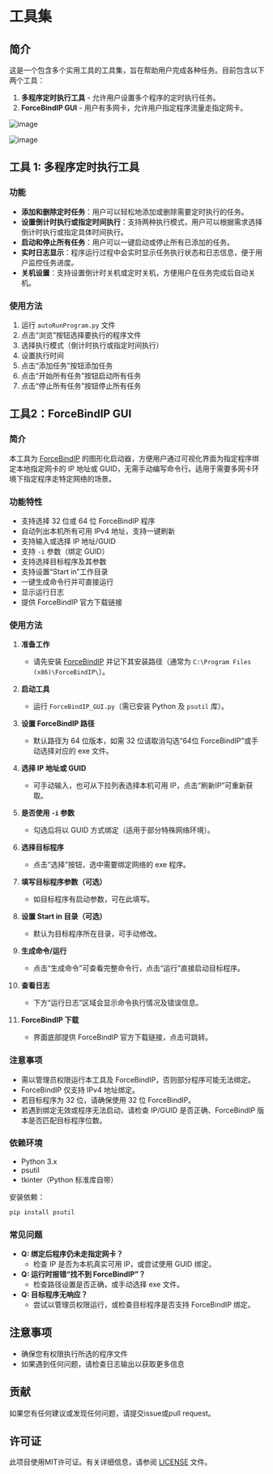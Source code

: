 # 工具集

## 简介
这是一个包含多个实用工具的工具集，旨在帮助用户完成各种任务。目前包含以下两个工具：

1. **多程序定时执行工具** - 允许用户设置多个程序的定时执行任务。
2. **ForceBindIP GUI** - 用户有多网卡，允许用户指定程序流量走指定网卡。

![image](https://github.com/user-attachments/assets/471be86e-09ec-48b6-add4-5247b881f47f)

![image](https://github.com/user-attachments/assets/b370ac61-9afc-4eec-bcf6-747d65c7dd7d)


## 工具 1: 多程序定时执行工具

### 功能
- **添加和删除定时任务**：用户可以轻松地添加或删除需要定时执行的任务。
- **设置倒计时执行或指定时间执行**：支持两种执行模式，用户可以根据需求选择倒计时执行或指定具体时间执行。
- **启动和停止所有任务**：用户可以一键启动或停止所有已添加的任务。
- **实时日志显示**：程序运行过程中会实时显示任务执行状态和日志信息，便于用户监控任务进度。
- **关机设置**：支持设置倒计时关机或定时关机，方便用户在任务完成后自动关机。

### 使用方法
1. 运行 `autoRunProgram.py` 文件
2. 点击“浏览”按钮选择要执行的程序文件
3. 选择执行模式（倒计时执行或指定时间执行）
4. 设置执行时间
5. 点击“添加任务”按钮添加任务
6. 点击“开始所有任务”按钮启动所有任务
7. 点击“停止所有任务”按钮停止所有任务

## 工具2：ForceBindIP GUI

### 简介

本工具为 [ForceBindIP](https://r1ch.net/projects/forcebindip) 的图形化启动器，方便用户通过可视化界面为指定程序绑定本地指定网卡的 IP 地址或 GUID，无需手动编写命令行。适用于需要多网卡环境下指定程序走特定网络的场景。

### 功能特性

- 支持选择 32 位或 64 位 ForceBindIP 程序
- 自动列出本机所有可用 IPv4 地址，支持一键刷新
- 支持输入或选择 IP 地址/GUID
- 支持 `-i` 参数（绑定 GUID）
- 支持选择目标程序及其参数
- 支持设置“Start in”工作目录
- 一键生成命令行并可直接运行
- 显示运行日志
- 提供 ForceBindIP 官方下载链接

### 使用方法

1. **准备工作**
   - 请先安装 [ForceBindIP](https://r1ch.net/projects/forcebindip) 并记下其安装路径（通常为 `C:\Program Files (x86)\ForceBindIP\`）。

2. **启动工具**
   - 运行 `ForceBindIP_GUI.py`（需已安装 Python 及 `psutil` 库）。

3. **设置 ForceBindIP 路径**
   - 默认路径为 64 位版本，如需 32 位请取消勾选“64位 ForceBindIP”或手动选择对应的 exe 文件。

4. **选择 IP 地址或 GUID**
   - 可手动输入，也可从下拉列表选择本机可用 IP，点击“刷新IP”可重新获取。

5. **是否使用 `-i` 参数**
   - 勾选后将以 GUID 方式绑定（适用于部分特殊网络环境）。

6. **选择目标程序**
   - 点击“选择”按钮，选中需要绑定网络的 exe 程序。

7. **填写目标程序参数（可选）**
   - 如目标程序有启动参数，可在此填写。

8. **设置 Start in 目录（可选）**
   - 默认为目标程序所在目录，可手动修改。

9. **生成命令/运行**
   - 点击“生成命令”可查看完整命令行，点击“运行”直接启动目标程序。

10. **查看日志**
    - 下方“运行日志”区域会显示命令执行情况及错误信息。

11. **ForceBindIP 下载**
    - 界面底部提供 ForceBindIP 官方下载链接，点击可跳转。

### 注意事项

- 需以管理员权限运行本工具及 ForceBindIP，否则部分程序可能无法绑定。
- ForceBindIP 仅支持 IPv4 地址绑定。
- 若目标程序为 32 位，请确保使用 32 位 ForceBindIP。
- 若遇到绑定无效或程序无法启动，请检查 IP/GUID 是否正确、ForceBindIP 版本是否匹配目标程序位数。

### 依赖环境

- Python 3.x
- psutil
- tkinter（Python 标准库自带）

安装依赖：
```bash
pip install psutil
```

### 常见问题

- **Q: 绑定后程序仍未走指定网卡？**
  - 检查 IP 是否为本机真实可用 IP，或尝试使用 GUID 绑定。
- **Q: 运行时报错“找不到 ForceBindIP”？**
  - 检查路径设置是否正确，或手动选择 exe 文件。
- **Q: 目标程序无响应？**
  - 尝试以管理员权限运行，或检查目标程序是否支持 ForceBindIP 绑定。


## 注意事项
- 确保您有权限执行所选的程序文件
- 如果遇到任何问题，请检查日志输出以获取更多信息

## 贡献
如果您有任何建议或发现任何问题，请提交issue或pull request。

## 许可证
此项目使用MIT许可证。有关详细信息，请参阅 [LICENSE](LICENSE) 文件。
